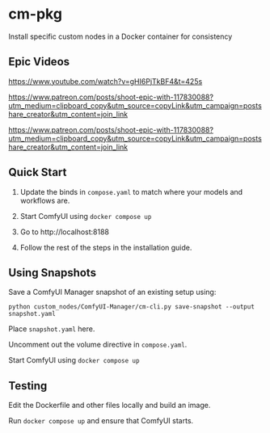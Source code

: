 # cm-pkg

Install specific custom nodes in a Docker container for consistency

## Epic Videos

https://www.youtube.com/watch?v=gHI6PjTkBF4&t=425s

https://www.patreon.com/posts/shoot-epic-with-117830088?utm_medium=clipboard_copy&utm_source=copyLink&utm_campaign=postshare_creator&utm_content=join_link

https://www.patreon.com/posts/shoot-epic-with-117830088?utm_medium=clipboard_copy&utm_source=copyLink&utm_campaign=postshare_creator&utm_content=join_link

## Quick Start

1. Update the binds in `compose.yaml` to match where your models and workflows are.

2. Start ComfyUI using `docker compose up`

3. Go to http://localhost:8188

4. Follow the rest of the steps in the installation guide. 


## Using Snapshots

Save a ComfyUI Manager snapshot of an existing setup using:

```
python custom_nodes/ComfyUI-Manager/cm-cli.py save-snapshot --output snapshot.yaml
```

Place `snapshot.yaml` here.

Uncomment out the volume directive in `compose.yaml`.

Start ComfyUI using `docker compose up`

## Testing

Edit the Dockerfile and other files locally and build an image.

Run `docker compose up` and ensure that ComfyUI starts.
